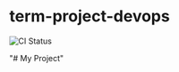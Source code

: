 # term-project-devops
![CI Status](https://github.com/kalsi2202/term-project-devops/actions/workflows/ci.yml/badge.svg)

"# My Project" 
